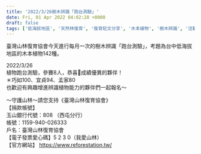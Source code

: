 ```yaml
---
title: '2022/3/26樹木辨識「跑台測驗」'
date: Fri, 01 Apr 2022 04:02:28 +0000
draft: false
tags: ['低海拔地區', '天然林復育', '復育短文分享', '木本植物', '樹木辨識', '活動訊息及短文', '跑台測驗']
---
```


臺灣山林復育協會今天進行每月一次的樹木辨識「跑台測驗」，考題為台中低海拔地區的木本植物142種。

2022/3/26  
植物跑台測驗，參賽8人，恭喜🎊成績優異的夥伴！  
＊巧如100、宜貞94、孟家80  
也歡迎有興趣增進辨識植物能力的夥伴們一起報名～

～守護山林～請您支持《臺灣山林復育協會》  
【捐款帳號】  
玉山銀行代號：808 （西屯分行）  
帳號：1159-940-026333  
戶名：臺灣山林復育協會  
【電子發票愛心碼】5 2 3 0（我愛山林）  
【官方網站】 https://www.reforestation.tw/